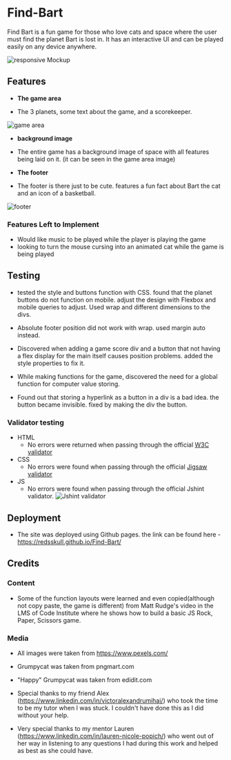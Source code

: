 # Find-Bart

Find Bart is a fun game for those who love cats and space where the user must find the planet Bart is lost in. It has an interactive UI and can be played easily on any device anywhere. 

![responsive Mockup](/Find-Bart/assets/images/responsive.jpg)

## Features

- __The game area__

- The 3 planets, some text about the game, and a scorekeeper.

![game area](/Find-Bart/assets/images/game-area.jpg)

- __background image__

- The entire game has a background image of space with all features being laid on it. (it can be seen in the game area image)

- __The footer__

- The footer is there just to be cute. features a fun fact about Bart the cat and an icon of a basketball. 

![footer](/Find-Bart/assets/images/footer.jpg)

### Features Left to Implement

- Would like music to be played while the player is playing the game
- looking to turn the mouse cursing into an animated cat while the game is being played

## Testing

 - tested the style and buttons function with CSS. found that the planet buttons do not function on mobile. adjust the design with Flexbox and mobile queries to adjust. Used wrap and different dimensions to the divs. 

 - Absolute footer position did not work with wrap. used margin auto instead. 

 - Discovered when adding a game score div and a button that not having a flex display for the main itself causes position problems. added the style properties to fix it. 

 - While making functions for the game, discovered the need for a global function for computer value storing. 

 - Found out that storing a hyperlink as a button in a div is a bad idea. the button became invisible. fixed by making the div the button. 

 ### Validator testing

- HTML
  - No errors were returned when passing through the official [W3C validator](https://validator.w3.org/nu/?doc=https%3A%2F%2Fredsskull.github.io%2FFind-Bart%2F)
- CSS
  - No errors were found when passing through the official [Jigsaw validator](https://jigsaw.w3.org/css-validator/validator?uri=https%3A%2F%2Fredsskull.github.io%2FFind-Bart%2F&profile=css3svg&usermedium=all&warning=1&vextwarning=&lang=en)
- JS
  - No errors were found when passing through the official Jshint validator. ![Jshint validator](/Find-Bart/assets/images/jshint.jpg)


  

 ## Deployment

- The site was deployed using Github pages. the link can be found here - https://redsskull.github.io/Find-Bart/

 ## Credits

 ### Content

 - Some of the function layouts were learned and even copied(although not copy paste, the game is different) from Matt Rudge's video in the LMS of Code Institute where he shows how to build a basic JS Rock, Paper, Scissors game.

### Media

- All images were taken from https://www.pexels.com/
- Grumpycat was taken from pngmart.com
- "Happy" Grumpycat was taken from edidit.com

- Special thanks to my friend Alex (https://www.linkedin.com/in/victoralexandrumihai/) who took the time to be my tutor when I was stuck. I couldn't have done this as I did without your help.

- Very special thanks to my mentor Lauren (https://www.linkedin.com/in/lauren-nicole-popich/) who went out of her way in listening to any questions I had during this work and helped as best as she could have. 
